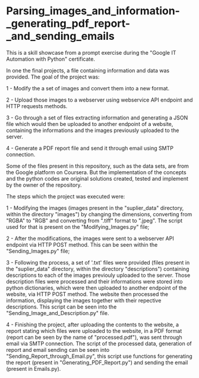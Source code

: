 # Parsing_images_and_information-_generating_pdf_report-_and_sending_emails

This is a skill showcase from a prompt exercise during the "Google IT Automation with Python" certificate.

In one the final projects, a file containing information and data was provided. The goal of the project was:

1 - Modify the a set of images and convert them into a new format.

2 - Upload those images to a webserver using webservice API endpoint and HTTP requests methods.

3 - Go through a set of files extracting information and generating a JSON file which would then be uploaded to another endpoint of a website, containing the informations and the images previously uploaded to the server.

4 - Generate a PDF report file and send it through email using SMTP connection.

Some of the files present in this repository, such as the data sets, are from the Google platform on Coursera. But the implementation of the concepts and the python codes are original solutions created, tested and implement by the owner of the repository.

The steps which the project was executed were:

1 - Modifying the images \(images present in the "suplier_data" directory, within the directory "images"\) by changing the dimensions, converting from "RGBA" to "RGB" and converting from ".tiff" format to ".jpeg". The script used for that is present on the "Modifying_Images.py" file;

2 - After the modifications, the images were sent to a webserver API endpoint via HTTP POST method. This can be seen within the "Sending_Images.py" file;

3 - Following the process, a set of '.txt' files were provided \(files present in the "suplier_data" directory, within the directory "descriptions"\) containing descriptions to each of the images previouly uploaded to the server. Those description files were processed and their informations were stored into python dictionaries, which were then uploaded to another endpoint of the website, via HTTP POST method. The website then processed the information, displaying the images together with their repective descriptions. This script can be seen into the "Sending_Image_and_Description.py" file.

4 - Finishing the project, after uploading the contents to the website, a report stating which files were uploaded to the website, in a PDF format \(report can be seen by the name of "processed.pdf"\), was sent through email via SMTP connection. The script of the processed data, generation of report and email sending can be seen into "Sending_Report_through_Email.py", this script use functions for generating the report \(present in "Generating_PDF_Report.py"\) and sending the email \(present in Emails.py\).
